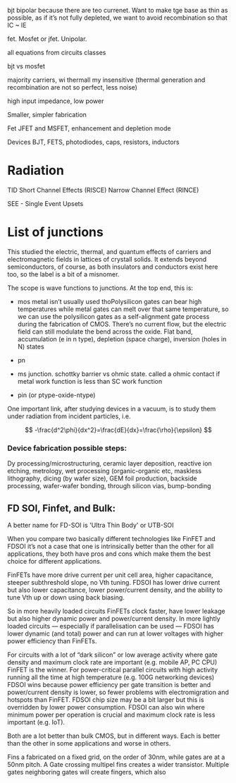 bjt  bipolar because there are teo currenet.  Want to make tge base as thin as possible, as if it’s not fully depleted, we want to avoid recombination so that IC ~ IE


fet. Mosfet or jfet. Unipolar.


all equations from circuits classes

bjt vs mosfet

majority carriers, wi thermall my insensitive (thermal generation and recombination are not so perfect, less noise)

high input impedance, low power

Smaller, simpler fabrication


Fet
JFET and MSFET, enhancement and depletion mode


Devices
BJT, FETS, photodiodes, caps, resistors, inductors

# Radiation

TID
Short Channel Effects  (RISCE)
Narrow Channel Effect  (RINCE)

SEE - Single Event Upsets


# List of junctions

This studied the electric, thermal, and quantum effects of carriers and electromagnetic fields in lattices of crystall solids. It extends beyond semiconductors, of course, as both insulators and conductors exist here too, so the label is a bit of a misnomer.

The scope is wave functions to junctions. At the top end, this is:

* mos  metal isn’t usually used thoPolysilicon gates can bear high temperatures while metal gates can melt over that same temperature, so we can use the polysilicon gates as a self-alignment gate process during the fabrication of CMOS. There’s no current flow, but the electric field can still modulate the bend across the oxide. Flat band, accumulation (e in n type), depletion (space charge), inversion (holes in N) states 

* pn

* ms junction. schottky barrier vs ohmic state. called a ohmic contact if metal work function is less than SC work function
* pin (or ptype-oxide-ntype)

One important link, after studying devices in a vacuum, is to study them under radiation from incident particles, i.e. 

$$
-\frac{d^2\phi}{dx^2}=\frac{dE}{dx}=\frac{\rho}{\epsilon}
$$

### Device fabrication possible steps:

Dy processing/microstructuring, ceramic layer deposition, reactive ion etching, metrology, wet processing (organic-organic etc, maskless lithography, dicing (by wafer size), GEM foil production, backside processing, wafer-wafer bonding, through silicon vias, bump-bonding


## FD SOI, Finfet, and Bulk:

A better name for FD-SOI is 'Ultra Thin Body' or UTB-SOI

When you compare two basically different technologies like FinFET and FDSOI it’s not a case that one is intrinsically better than the other for all applications, they both have pros and cons which make them the best choice for different applications.

FinFETs have more drive current per unit cell area, higher capacitance, steeper subthreshold slope, no Vth tuning. FDSOI has lower drive current but also lower capacitance, lower power/current density, and the ability to tune Vth up or down using back biasing.

So in more heavily loaded circuits FinFETs clock faster, have lower leakage but also higher dynamic power and power/current density. In more lightly loaded circuits — especially if parallelisation can be used — FDSOI has lower dynamic (and total) power and can run at lower voltages with higher power efficiency than FinFETs.

For circuits with a lot of “dark silicon” or low average activity where gate density and maximum clock rate are important (e.g. mobile AP, PC CPU) FinFET is the winner. For power-critical parallel circuits with high activity running all the time at high temperature (e.g. 100G networking devices) FDSOI wins because power efficiency per gate transition is better and power/current density is lower, so fewer problems with electromigration and hotspots than FinFET. FDSOI chip size may be a bit larger but this is overridden by lower power consumption. FDSOI can also win where minimum power per operation is crucial and maximum clock rate is less important (e.g. IoT).

Both are a lot better than bulk CMOS, but in different ways. Each is better than the other in some applications and worse in others.

Fins a fabricated on a fixed grid, on the order of 30nm, while gates are at a 50nm pitch. A Gate crossing multipel fins creates a wider transistor. Multiple gates neighboring gates will create fingers, which also 
